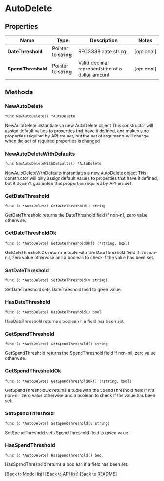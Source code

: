 # AutoDelete

## Properties

Name | Type | Description | Notes
------------ | ------------- | ------------- | -------------
**DateThreshold** | Pointer to **string** | RFC3339 date string | [optional] 
**SpendThreshold** | Pointer to **string** | Valid decimal representation of a dollar amount | [optional] 

## Methods

### NewAutoDelete

`func NewAutoDelete() *AutoDelete`

NewAutoDelete instantiates a new AutoDelete object
This constructor will assign default values to properties that have it defined,
and makes sure properties required by API are set, but the set of arguments
will change when the set of required properties is changed

### NewAutoDeleteWithDefaults

`func NewAutoDeleteWithDefaults() *AutoDelete`

NewAutoDeleteWithDefaults instantiates a new AutoDelete object
This constructor will only assign default values to properties that have it defined,
but it doesn't guarantee that properties required by API are set

### GetDateThreshold

`func (o *AutoDelete) GetDateThreshold() string`

GetDateThreshold returns the DateThreshold field if non-nil, zero value otherwise.

### GetDateThresholdOk

`func (o *AutoDelete) GetDateThresholdOk() (*string, bool)`

GetDateThresholdOk returns a tuple with the DateThreshold field if it's non-nil, zero value otherwise
and a boolean to check if the value has been set.

### SetDateThreshold

`func (o *AutoDelete) SetDateThreshold(v string)`

SetDateThreshold sets DateThreshold field to given value.

### HasDateThreshold

`func (o *AutoDelete) HasDateThreshold() bool`

HasDateThreshold returns a boolean if a field has been set.

### GetSpendThreshold

`func (o *AutoDelete) GetSpendThreshold() string`

GetSpendThreshold returns the SpendThreshold field if non-nil, zero value otherwise.

### GetSpendThresholdOk

`func (o *AutoDelete) GetSpendThresholdOk() (*string, bool)`

GetSpendThresholdOk returns a tuple with the SpendThreshold field if it's non-nil, zero value otherwise
and a boolean to check if the value has been set.

### SetSpendThreshold

`func (o *AutoDelete) SetSpendThreshold(v string)`

SetSpendThreshold sets SpendThreshold field to given value.

### HasSpendThreshold

`func (o *AutoDelete) HasSpendThreshold() bool`

HasSpendThreshold returns a boolean if a field has been set.


[[Back to Model list]](../README.md#documentation-for-models) [[Back to API list]](../README.md#documentation-for-api-endpoints) [[Back to README]](../README.md)


